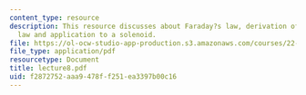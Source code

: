 ```yaml
---
content_type: resource
description: This resource discusses about Faraday?s law, derivation of Faraday?s
  law and application to a solenoid.
file: https://ol-ocw-studio-app-production.s3.amazonaws.com/courses/22-105-electromagnetic-interactions-fall-2005/f2872752aaa9478ff251ea3397b00c16_lecture8.pdf
file_type: application/pdf
resourcetype: Document
title: lecture8.pdf
uid: f2872752-aaa9-478f-f251-ea3397b00c16
---
```

